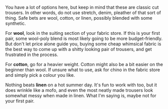 You have a lot of options here, but keep in mind that these are classic cut trousers. In other words, do not use stretch, denim, pleather of that sort of thing. Safe bets are wool, cotton, or linen, possibly blended with some synthetic.

For **wool**, look in the suiting section of your fabric store. If this is your first pair, some wool-poly blend is most likely going to be more budget-friendly. But don't let price alone guide you, buying some cheap whimsical fabric is the best way to come up with a shitty looking pair of trousers, and get frustrated in the process.

For **cotton**, go for a heavier weight. Cotton might also be a bit easier on the beginner than wool. If unsure what to use, ask for chino in the fabric store and simply pick a colour you like.

Nothing beats **linen** on a hot summer day. It's fun to work with too, but it does wrinkle like a mofo, and even the most neatly made trousers look somewhat messy when made in linen. What I'm saying is, maybe not for your first pair.
